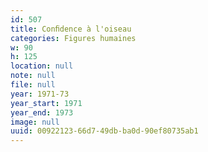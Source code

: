 ```yaml
---
id: 507
title: Conﬁdence à l'oiseau
categories: Figures humaines
w: 90
h: 125
location: null
note: null
file: null
year: 1971-73
year_start: 1971
year_end: 1973
image: null
uuid: 00922123-66d7-49db-ba0d-90ef80735ab1
---
```


